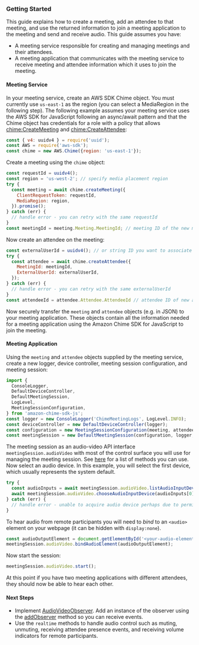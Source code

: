### Getting Started

This guide explains how to create a meeting, add an attendee to that meeting, and use the returned information to join a meeting application to the meeting and send and receive audio. This guide assumes you have:
- A meeting service responsible for creating and managing meetings and their attendees.
- A meeting application that communicates with the meeting service to receive meeting and attendee information which it uses to join the meeting.

#### Meeting Service

In your meeting service, create an AWS SDK Chime object. You must currently use
`us-east-1` as the region (you can select a MediaRegion in the following step).
The following example assumes your meeting service uses the AWS SDK for JavaScript
following an async/await pattern and that the Chime object has credentials for a
role with a policy that allows
[chime:CreateMeeting](https://docs.aws.amazon.com/chime/latest/APIReference/API_CreateMeeting.html) and
[chime:CreateAttendee](https://docs.aws.amazon.com/chime/latest/APIReference/API_CreateAttendee.html):

```javascript
const { v4: uuidv4 } = require('uuid');
const AWS = require('aws-sdk');
const chime = new AWS.Chime({region: 'us-east-1'});
```

Create a meeting using the `chime` object:

```javascript
const requestId = uuidv4();
const region = 'us-west-2'; // specify media placement region
try {
  const meeting = await chime.createMeeting({
    ClientRequestToken: requestId,
    MediaRegion: region,
  }).promise();
} catch (err) {
  // handle error - you can retry with the same requestId
}
const meetingId = meeting.Meeting.MeetingId; // meeting ID of the new meeting
```

Now create an attendee on the meeting:

```javascript
const externalUserId = uuidv4(); // or string ID you want to associate with the user
try {
  const attendee = await chime.createAttendee({
    MeetingId: meetingId,
    ExternalUserId: externalUserId,
  });
} catch (err) {
  // handle error - you can retry with the same externalUserId
}
const attendeeId = attendee.Attendee.AttendeeId // attendee ID of new attendee
```

Now securely transfer the `meeting` and `attendee` objects (e.g. in JSON) to your meeting application. These objects contain all the information needed for a
meeting application using the Amazon Chime SDK for JavaScript to join the meeting.

#### Meeting Application

Using the `meeting` and `attendee` objects supplied by the meeting service, create a new logger, device controller, meeting session configuration, and meeting session:

```javascript
import {
  ConsoleLogger,
  DefaultDeviceController,
  DefaultMeetingSession,
  LogLevel,
  MeetingSessionConfiguration,
} from 'amazon-chime-sdk-js';
const logger = new ConsoleLogger('ChimeMeetingLogs', LogLevel.INFO);
const deviceController = new DefaultDeviceController(logger);
const configuration = new MeetingSessionConfiguration(meeting, attendee);
const meetingSession = new DefaultMeetingSession(configuration, logger, deviceController);
```

The meeting session as an audio-video API interface `meetingSession.audioVideo` with most of the control surface you will use for managing the meeting session. See [here](https://aws.github.io/amazon-chime-sdk-js/interfaces/audiovideofacade.html) for a list of methods you can use. Now select an audio device. In this example, you will select the first device, which usually represents the system default.

```javascript
try {
  const audioInputs = await meetingSession.audioVideo.listAudioInputDevices();
  await meetingSession.audioVideo.chooseAudioInputDevice(audioInputs[0].deviceId);
} catch (err) {
  // handle error - unable to acquire audio device perhaps due to permissions blocking
}
```

To hear audio from remote participants you will need to *bind* to an `<audio>` element on
your webpage (it can be hidden with `display:none`).

```javascript
const audioOutputElement = document.getElementById('<your-audio-element-id>');
meetingSession.audioVideo.bindAudioElement(audioOutputElement);
```

Now start the session:

```javascript
meetingSession.audioVideo.start();
```

At this point if you have two meeting applications with different attendees, they should
now be able to hear each other.

#### Next Steps

- Implement [AudioVideoObserver](https://aws.github.io/amazon-chime-sdk-js/interfaces/audiovideoobserver.html). Add an instance of the observer using the [addObserver](https://aws.github.io/amazon-chime-sdk-js/interfaces/audiovideofacade.html#addobserver) method so you can receive events.
- Use the `realtime` methods to handle audio control such as muting, unmuting, receiving attendee presence events, and receiving volume indicators for remote participants.
